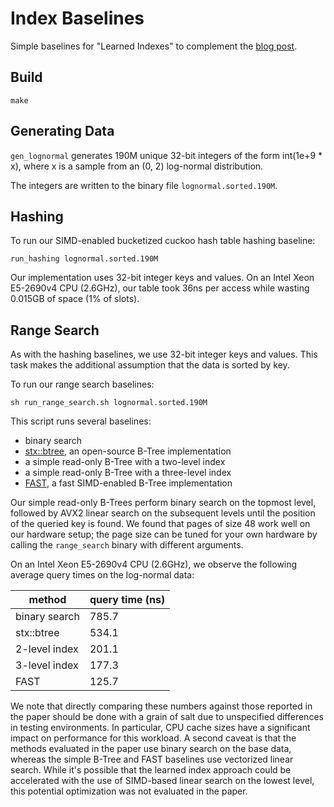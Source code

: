 # Index Baselines

Simple baselines for "Learned Indexes" to complement the [blog post](http://dawn.cs.stanford.edu/2018/01/11/index-baselines/).

## Build

`make`

## Generating Data

`gen_lognormal` generates 190M unique 32-bit integers of the form int(1e+9 * x), where x is a sample from an (0, 2) log-normal distribution.

The integers are written to the binary file `lognormal.sorted.190M`.

## Hashing

To run our SIMD-enabled bucketized cuckoo hash table hashing baseline:

`run_hashing lognormal.sorted.190M`

Our implementation uses 32-bit integer keys and values. On an Intel Xeon E5-2690v4 CPU (2.6GHz), our table took 36ns per access while wasting 0.015GB of space (1% of slots).

## Range Search

As with the hashing baselines, we use 32-bit integer keys and values. This task makes the additional assumption that the data is sorted by key.

To run our range search baselines:

`sh run_range_search.sh lognormal.sorted.190M`

This script runs several baselines:

- binary search
- [stx::btree](https://github.com/bingmann/stx-btree), an open-source B-Tree implementation
- a simple read-only B-Tree with a two-level index
- a simple read-only B-Tree with a three-level index
- [FAST](http://dl.acm.org/citation.cfm?id=1807206), a fast SIMD-enabled B-Tree implementation

Our simple read-only B-Trees perform binary search on the topmost level, followed by AVX2 linear search on the subsequent levels until the position of the queried key is found. We found that pages of size 48 work well on our hardware setup; the page size can be tuned for your own hardware by calling the `range_search` binary with different arguments.

On an Intel Xeon E5-2690v4 CPU (2.6GHz), we observe the following average query times on the log-normal data:

| method | query time (ns) |
| --- | --- |
| binary search | 785.7 |
| stx::btree | 534.1 | 
| 2-level index | 201.1 |
| 3-level index | 177.3 |
| FAST | 125.7 |

We note that directly comparing these numbers against those reported in the paper should be done with a grain of salt due to unspecified differences in testing environments.
In particular, CPU cache sizes have a significant impact on performance for this workload.
A second caveat is that the methods evaluated in the paper use binary search on the base data, whereas the simple B-Tree and FAST baselines use vectorized linear search.
While it's possible that the learned index approach could be accelerated with the use of SIMD-based linear search on the lowest level, this potential optimization was not evaluated in the paper.
